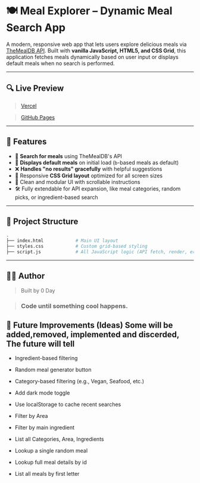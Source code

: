 # 🍽️ Meal Explorer – Dynamic Meal Search App

A modern, responsive web app that lets users explore delicious meals via [TheMealDB API](https://www.themealdb.com/api.php). Built with **vanilla JavaScript, HTML5, and CSS Grid**, this application fetches meals dynamically based on user input or displays default meals when no search is performed.

---

## 🔍 Live Preview

> [Vercel](https://www.recipe-app-gamma-pied.vercel.app)

> [GitHub Pages](https://www.recipe-app.github.com/0daysleft)

---

## 🚀 Features

- 🔎 **Search for meals** using TheMealDB's API
- 🧠 **Displays default meals** on initial load (`b`-based meals as default)
- ❌ **Handles "no results" gracefully** with helpful suggestions
- 🎯 Responsive **CSS Grid layout** optimized for all screen sizes
- 🧼 Clean and modular UI with scrollable instructions
- 🛠️ Fully extendable for API expansion, like meal categories, random picks, or ingredient-based search

---

## 📁 Project Structure

```bash
.
├── index.html            # Main UI layout
├── styles.css            # Custom grid-based styling
├── script.js             # All JavaScript logic (API fetch, render, error handling)

```
---

## 🧑‍💻 Author

> Built by 0 Day

> ### Code until something cool happens.

## 🧪 Future Improvements (Ideas) Some will be added,removed, implemented and discerded, The future will tell

- Ingredient-based filtering

- Random meal generator button

- Category-based filtering (e.g., Vegan, Seafood, etc.)

- Add dark mode toggle

- Use localStorage to cache recent searches
  
- Filter by Area
  
- Filter by main ingredient
  
- List all Categories, Area, Ingredients
  
- Lookup a single random meal
  
- Lookup full meal details by id
  
- List all meals by first letter

